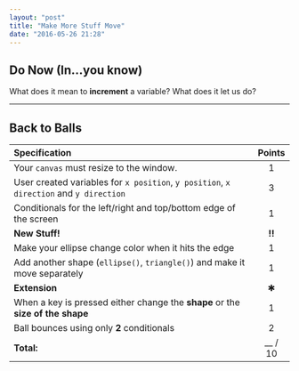 ```yaml
---
layout: "post"
title: "Make More Stuff Move"
date: "2016-05-26 21:28"
---
```


## Do Now (In...you know)
What does it mean to **increment** a variable? What does it let us do?

---

## Back to Balls

| Specification                                                                          | Points |
|:---------------------------------------------------------------------------------------|:------:|
| Your `canvas` must resize to the window.                                               |   1    |
| User created variables for `x position`, `y position`, `x direction` and `y direction` |   3    |
| Conditionals for the left/right and top/bottom edge of the screen                      |   1    |
|**New Stuff!**|**!!**|
|Make your ellipse change color when it hits the edge|1|
|Add another shape (`ellipse()`, `triangle()`) and make it move separately| 1 |
| **Extension**                                                                          |   ✱    |
|When a key is pressed either change the **shape** or the **size of the shape**  | 1 |
| Ball bounces using only **2** conditionals                                             |   2    |
| **Total:**                                                                             | __ / 10 |
